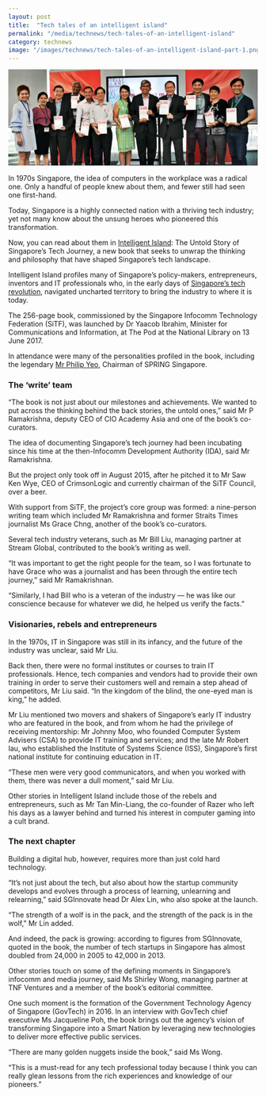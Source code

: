 ```yaml
---
layout: post
title:  "Tech tales of an intelligent island"
permalink: "/media/technews/tech-tales-of-an-intelligent-island"
category: technews
image: "/images/technews/tech-tales-of-an-intelligent-island-part-1.png"
---
```


![tech tales of an intelligent island](/images/technews/tech-tales-of-an-intelligent-island-part-1.png)

In 1970s Singapore, the idea of computers in the workplace was a radical one. Only a handful of people knew about them, and fewer still had seen one first-hand.

Today, Singapore is a highly connected nation with a thriving tech industry; yet not many know about the unsung heroes who pioneered this transformation.

Now, you can read about them in [Intelligent Island](https://www.sgtech.org.sg/Web/Marketplace/Intelligent_Island/SiTFSites/Web/ContentAreas/Intelligent_Island.aspx?hkey=3d163e00-f8b2-45a6-a82a-f91fa8698cda): The Untold Story of Singapore’s Tech Journey, a new book that seeks to unwrap the thinking and philosophy that have shaped Singapore’s tech landscape.

Intelligent Island profiles many of Singapore’s policy-makers, entrepreneurs, inventors and IT professionals who, in the early days of [Singapore’s tech revolution](https://www.youtube.com/watch?v=S2z2LnSgJF0&feature=youtu.be), navigated uncharted territory to bring the industry to where it is today.

The 256-page book, commissioned by the Singapore Infocomm Technology Federation (SiTF), was launched by Dr Yaacob Ibrahim, Minister for Communications and Information, at The Pod at the National Library on 13 June 2017.

In attendance were many of the personalities profiled in the book, including the legendary [Mr Philip Yeo](https://www.tech.gov.sg/technews/people/2016/10/the-original-tech-maverick-in-gov), Chairman of SPRING Singapore.

### **The ‘write’ team**
“The book is not just about our milestones and achievements. We wanted to put across the thinking behind the back stories, the untold ones,” said Mr P Ramakrishna, deputy CEO of CIO Academy Asia and one of the book’s co-curators.

The idea of documenting Singapore’s tech journey had been incubating since his time at the then-Infocomm Development Authority (IDA), said Mr Ramakrishna.

But the project only took off in August 2015, after he pitched it to Mr Saw Ken Wye, CEO of CrimsonLogic and currently chairman of the SiTF Council, over a beer.

With support from SiTF, the project’s core group was formed: a nine-person writing team which included Mr Ramakrishna and former Straits Times journalist Ms Grace Chng, another of the book’s co-curators.

Several tech industry veterans, such as Mr Bill Liu, managing partner at Stream Global, contributed to the book’s writing as well.

“It was important to get the right people for the team, so I was fortunate to have Grace who was a journalist and has been through the entire tech journey,” said Mr Ramakrishnan.

“Similarly, I had Bill who is a veteran of the industry — he was like our conscience because for whatever we did, he helped us verify the facts.”

### **Visionaries, rebels and entrepreneurs**
In the 1970s, IT in Singapore was still in its infancy, and the future of the industry was unclear, said Mr Liu.

Back then, there were no formal institutes or courses to train IT professionals. Hence, tech companies and vendors had to provide their own training in order to serve their customers well and remain a step ahead of competitors, Mr Liu said. “In the kingdom of the blind, the one-eyed man is king,” he added.

Mr Liu mentioned two movers and shakers of Singapore’s early IT industry who are featured in the book, and from whom he had the privilege of receiving mentorship: Mr Johnny Moo, who founded Computer System Advisers (CSA) to provide IT training and services; and the late Mr Robert Iau, who established the Institute of Systems Science (ISS), Singapore’s first national institute for continuing education in IT.

“These men were very good communicators, and when you worked with them, there was never a dull moment,” said Mr Liu.

Other stories in Intelligent Island include those of the rebels and entrepreneurs, such as Mr Tan Min-Liang, the co-founder of Razer who left his days as a lawyer behind and turned his interest in computer gaming into a cult brand.

### **The next chapter**
Building a digital hub, however, requires more than just cold hard technology.

“It’s not just about the tech, but also about how the startup community develops and evolves through a process of learning, unlearning and relearning,” said SGInnovate head Dr Alex Lin, who also spoke at the launch.

“The strength of a wolf is in the pack, and the strength of the pack is in the wolf,” Mr Lin added.

And indeed, the pack is growing: according to figures from SGInnovate, quoted in the book, the number of tech startups in Singapore has almost doubled from 24,000 in 2005 to 42,000 in 2013.

Other stories touch on some of the defining moments in Singapore’s infocomm and media journey, said Ms Shirley Wong, managing partner at TNF Ventures and a member of the book’s editorial committee.

One such moment is the formation of the Government Technology Agency of Singapore (GovTech) in 2016. In an interview with GovTech chief executive Ms Jacqueline Poh, the book brings out the agency’s vision of transforming Singapore into a Smart Nation by leveraging new technologies to deliver more effective public services.

“There are many golden nuggets inside the book,” said Ms Wong.

“This is a must-read for any tech professional today because I think you can really glean lessons from the rich experiences and knowledge of our pioneers.”
